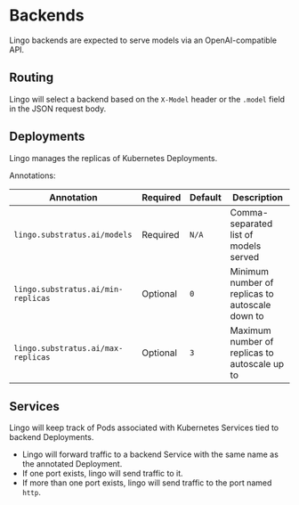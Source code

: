 # Backends

Lingo backends are expected to serve models via an OpenAI-compatible API.

## Routing

Lingo will select a backend based on the `X-Model` header or the `.model` field in the JSON request body.

## Deployments

Lingo manages the replicas of Kubernetes Deployments.

Annotations:

| Annotation | Required | Default | Description |
| ---------- | -------- | ------- | ----------- |
| `lingo.substratus.ai/models` | Required | `N/A` | Comma-separated list of models served |
| `lingo.substratus.ai/min-replicas` | Optional | `0` | Minimum number of replicas to autoscale down to |
| `lingo.substratus.ai/max-replicas` | Optional | `3` | Maximum number of replicas to autoscale up to |

## Services

Lingo will keep track of Pods associated with Kubernetes Services tied to backend Deployments.

* Lingo will forward traffic to a backend Service with the same name as the annotated Deployment.
* If one port exists, lingo will send traffic to it.
* If more than one port exists, lingo will send traffic to the port named `http`.
